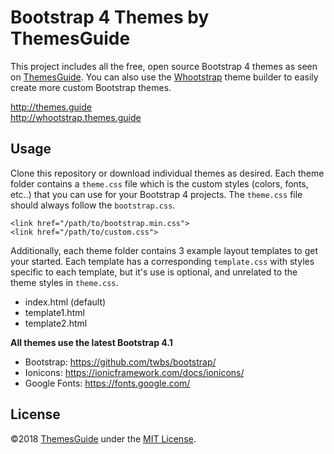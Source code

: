 # Bootstrap 4 Themes by ThemesGuide

This project includes all the free, open source Bootstrap 4 themes as seen on [ThemesGuide](http://themes.guide).
You can also use the [Whootstrap](http://whootstrap.themes.guide) theme builder to easily 
create more custom Bootstrap themes. 

<http://themes.guide><br>
<http://whootstrap.themes.guide>  

## Usage

Clone this repository or download individual themes as desired. Each theme folder contains a `theme.css` file which is the 
custom styles (colors, fonts, etc..) that you can use for your Bootstrap 4 projects. The `theme.css` file should always follow
the `bootstrap.css`.

```
<link href="/path/to/bootstrap.min.css">
<link href="/path/to/custom.css">

```

Additionally, each theme folder contains 3 example layout templates to get your started. Each template has a corresponding `template.css`
 with styles specific to each template, but it's use is optional, and unrelated to the theme styles in `theme.css`.

- index.html (default)
- template1.html
- template2.html

**All themes use the latest Bootstrap 4.1**

- Bootstrap: <https://github.com/twbs/bootstrap/>
- Ionicons: <https://ionicframework.com/docs/ionicons/>
- Google Fonts: <https://fonts.google.com/>

## License

©2018 [ThemesGuide](https://themesguide.com) under the [MIT License](https://opensource.org/licenses/MIT).